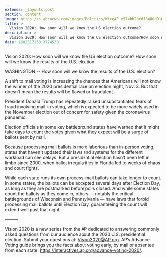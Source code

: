 ```yaml
--- 
extends: _layouts.post 
section: content 
image: https://s.abcnews.com/images/Politics/WireAP_e574bb2acdf8480d910f5104973bc065_16x9_992.jpg 
title: > 
  Vision 2020: How soon will we know the US election outcome? 
description: > 
  Vision 2020: How soon will we know the US election outcome?How soon will we know the results of the U.S. electionWASHINGTON -- How soon will we know the results of the U.S. election?A shift to mail voting is increasing the chances that Americans will not know the winner of the 2020 presidential race on election night, Nov. 3.Because processing mail ballots is more laborious than in-person voting, states that haven't updated their laws and systems for the different workload can see delays.———Vision 2020 is a new series from the AP dedicated to answering commonly asked questions from our audience about the 2020 U.S. presidential election. 
date: 1602517138.3774538 
--- 
```

Vision 2020: How soon will we know the US election outcome? How soon will we know the results of the U.S. election

WASHINGTON -- How soon will we know the results of the U.S. election?

A shift to mail voting is increasing the chances that Americans will not know the winner of the 2020 presidential race on election night, Nov. 3. But that doesn’t mean the results will be flawed or fraudulent.

President Donald Trump has repeatedly raised unsubstantiated fears of fraud involving mail-in voting, which is expected to be more widely used in the November election out of concern for safety given the coronavirus pandemic.

Election officials in some key battleground states have warned that it might take days to count the votes given what they expect will be a surge of ballots sent by mail.

Because processing mail ballots is more laborious than in-person voting, states that haven't updated their laws and systems for the different workload can see delays. But a presidential election hasn’t been left in limbo since 2000, when ballot irregularities in Florida led to weeks of chaos and court fights.

While each state runs its own process, mail ballots can take longer to count. In some states, the ballots can be accepted several days after Election Day, as long as they are postmarked before polls closed. And while some states count the ballots as they come in, others — notably the critical battlegrounds of Wisconsin and Pennsylvania — have laws that forbid processing mail ballots until Election Day, guaranteeing the count will extend well past that night.

———

Vision 2020 is a new series from the AP dedicated to answering commonly asked questions from our audience about the 2020 U.S. presidential election. Submit your questions at: Vision2020@AP.org. AP’s Advance Voting guide brings you the facts about voting early, by mail or absentee from each state: https://interactives.ap.org/advance-voting-2020/.